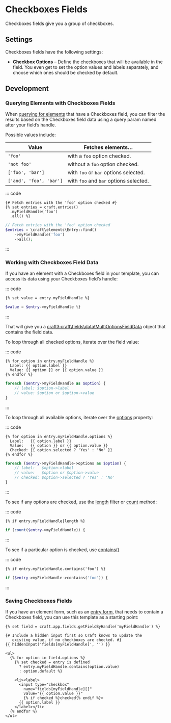 # Checkboxes Fields

Checkboxes fields give you a group of checkboxes.

## Settings

Checkboxes fields have the following settings:

- **Checkbox Options** – Define the checkboxes that will be available in the field. You even get to set the option values and labels separately, and choose which ones should be checked by default.

## Development

### Querying Elements with Checkboxes Fields

When [querying for elements](element-queries.md) that have a Checkboxes field, you can filter the results based on the Checkboxes field data using a query param named after your field’s handle.

Possible values include:

| Value | Fetches elements…
| - | -
| `'foo'` | with a `foo` option checked.
| `'not foo'` | without a `foo` option checked.
| `['foo', 'bar']` | with `foo` or `bar` options selected.
| `['and', 'foo', 'bar']` | with `foo` and `bar` options selected.

::: code
```twig
{# Fetch entries with the 'foo' option checked #}
{% set entries = craft.entries()
  .myFieldHandle('foo')
  .all() %}
```
```php
// Fetch entries with the 'foo' option checked
$entries = \craft\elements\Entry::find()
    ->myFieldHandle('foo')
    ->all();
```
:::

### Working with Checkboxes Field Data

If you have an element with a Checkboxes field in your template, you can access its data using your Checkboxes field’s handle:

::: code
```twig
{% set value = entry.myFieldHandle %}
```
```php
$value = $entry->myFieldHandle %}
```
:::

That will give you a <craft3:craft\fields\data\MultiOptionsFieldData> object that contains the field data.

To loop through all checked options, iterate over the field value:

::: code
```twig
{% for option in entry.myFieldHandle %}
  Label: {{ option.label }}
  Value: {{ option }} or {{ option.value }}
{% endfor %}
```
```php
foreach ($entry->myFieldHandle as $option) {
    // label: $option->label
    // value: $option or $option->value
}
```
:::

To loop through all available options, iterate over the [options](craft3:craft\fields\data\MultiOptionsFieldData::getOptions()) property:

::: code
```twig
{% for option in entry.myFieldHandle.options %}
  Label:   {{ option.label }}
  Value:   {{ option }} or {{ option.value }}
  Checked: {{ option.selected ? 'Yes' : 'No' }}
{% endfor %}
```
```php
foreach ($entry->myFieldHandle->options as $option) {
    // label:   $option->label
    // value:   $option or $option->value
    // checked: $option->selected ? 'Yes' : 'No'
}
```
:::

To see if any options are checked, use the [length](https://twig.symfony.com/doc/2.x/filters/length.html) filter or [count](https://www.php.net/manual/en/function.count.php) method:

::: code
```twig
{% if entry.myFieldHandle|length %}
```
```php
if (count($entry->myFieldHandle)) {
```
:::

To see if a particular option is checked, use [contains()](craft3:craft\fields\data\MultiOptionsFieldData::contains())

::: code
```twig
{% if entry.myFieldHandle.contains('foo') %}
```
```php
if ($entry->myFieldHandle->contains('foo')) {
```
:::

### Saving Checkboxes Fields

If you have an element form, such as an [entry form](https://craftcms.com/knowledge-base/entry-form), that needs to contain a Checkboxes field, you can use this template as a starting point:

```twig
{% set field = craft.app.fields.getFieldByHandle('myFieldHandle') %}

{# Include a hidden input first so Craft knows to update the
   existing value, if no checkboxes are checked. #}
{{ hiddenInput('fields[myFieldHandle]', '') }}

<ul>
  {% for option in field.options %}
    {% set checked = entry is defined
      ? entry.myFieldHandle.contains(option.value)
      : option.default %}

    <li><label>
      <input type="checkbox"
        name="fields[myFieldHandle][]"
        value="{{ option.value }}"
        {% if checked %}checked{% endif %}>
      {{ option.label }}
    </label></li>
  {% endfor %}
</ul>
```
